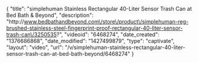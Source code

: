 {
    "title": "simplehuman Stainless Rectangular 40-Liter Sensor Trash Can at Bed Bath & Beyond",
    "description": "http:\/\/www.bedbathandbeyond.com\/store\/product\/simplehuman-reg-brushed-stainless-steel-fingerprint-proof-rectangular-40-liter-sensor-trash-can\/3250535?",
    "videoid": "6468274",
    "date_created": "1376686868",
    "date_modified": "1427499879",
    "type": "captivate",
    "layout": "video",
    "url": "\/v\/simplehuman-stainless-rectangular-40-liter-sensor-trash-can-at-bed-bath-beyond\/6468274"
}